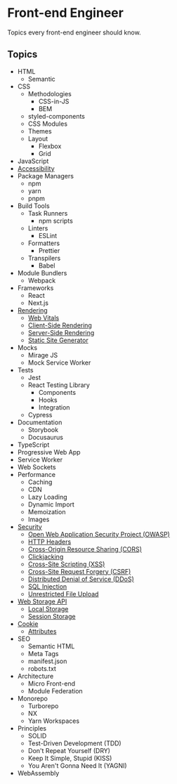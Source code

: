 # Front-end Engineer

Topics every front-end engineer should know.

## Topics

- HTML
  - Semantic
- CSS
  - Methodologies
    - CSS-in-JS
    - BEM
  - styled-components
  - CSS Modules
  - Themes
  - Layout
    - Flexbox
    - Grid
- JavaScript
- [Accessibility](./accessibility/README.md#accessibility)
- Package Managers
  - npm
  - yarn
  - pnpm
- Build Tools
  - Task Runners
    - npm scripts
  - Linters
    - ESLint
  - Formatters
    - Prettier
  - Transpilers
    - Babel
- Module Bundlers
  - Webpack
- Frameworks
  - React
  - Next.js
- [Rendering](./rendering/README.md#rendering)
  - [Web Vitals](./rendering/README.md#web-vitals)
  - [Client-Side Rendering](./rendering/README.md#client-side-rendering-csr)
  - [Server-Side Rendering](./rendering/README.md#server-side-rendering-ssr)
  - [Static Site Generator](./rendering/README.md#static-site-generator-ssg)
- Mocks
  - Mirage JS
  - Mock Service Worker
- Tests
  - Jest
  - React Testing Library
    - Components
    - Hooks
    - Integration
  - Cypress
- Documentation
  - Storybook
  - Docusaurus
- TypeScript
- Progressive Web App
- Service Worker
- Web Sockets
- Performance
  - Caching
  - CDN
  - Lazy Loading
  - Dynamic Import
  - Memoization
  - Images
- [Security](./security/README.md#security)
  - [Open Web Application Security Project (OWASP)](./security/README.md#open-web-application-security-project-owasphttpsowasporg)
  - [HTTP Headers](./security/README.md#http-headers)
  - [Cross-Origin Resource Sharing (CORS)](./security/README.md#cross-origin-resource-sharing-cors)
  - [Clickjacking](./security/README.md#clickjacking)
  - [Cross-Site Scripting (XSS)](./security/README.md#cross-site-scripting-xss)
  - [Cross-Site Request Forgery (CSRF)](./security/README.md#cross-site-request-forgery-csrf)
  - [Distributed Denial of Service (DDoS)](./security/README.md#distributed-denial-of-service-ddos)
  - [SQL Injection](./security/README.md#sql-injection)
  - [Unrestricted File Upload](./security/README.md#unrestricted-file-upload)
- [Web Storage API](./web-storage-api/README.md#web-storage-api)
  - [Local Storage](./web-storage-api/README.md#local-storage)
  - [Session Storage](./web-storage-api/README.md#session-storage)
- [Cookie](./cookie/README.md#cookie)
  - [Attributes](./cookie/README.md#attributes)
- SEO
  - Semantic HTML
  - Meta Tags
  - manifest.json
  - robots.txt
- Architecture
  - Micro Front-end
  - Module Federation
- Monorepo
  - Turborepo
  - NX
  - Yarn Workspaces
- Principles
  - SOLID
  - Test-Driven Development (TDD)
  - Don't Repeat Yourself (DRY)
  - Keep It Simple, Stupid (KISS)
  - You Aren't Gonna Need It (YAGNI)
- WebAssembly
